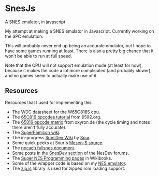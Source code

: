# SnesJs
A SNES emulator, in javascript

My attempt at making a SNES emulator in Javascript. Currently working on the SPC emulation.

This will probably never end up being an accurate emulator, but I hope to have some games running at least. There is also a pretty big chance that it won't be able to run at full speed.

Note that the CPU will not support emulation mode (at least for now), because it makes the code a lot more complicated (and probably slower), and no games seem to actually make use of it.

## Resources

Resources that I used for implementing this:

- The WDC datasheet for the W65C816S cpu.
- The [65C816 opcodes tutorial](http://6502.org/tutorials/65c816opcodes.html) from 6502.org.
- The [65816 opcode matrix](http://www.oxyron.de/html/opcodes816.html) from oxyron.de (the cycle timing and notes there aren't fully accurate).
- The [SuperFamicon wiki](https://wiki.superfamicom.org).
- The in-progress [SnesDev Wiki](https://snesdev.mesen.ca/wiki/index.php?title=Main_Page) by [Sour](https://github.com/SourMesen).
- Some quick peeks at Sour's [Mesen-S source](https://github.com/SourMesen/Mesen-S).
- The [nocach fullsnes document](https://problemkaputt.de/fullsnes.txt).
- Some posts in the [SnesDev section](https://forums.nesdev.com/viewforum.php?f=12) of the NesDev forums.
- The [Super NES Programming pages](https://en.wikibooks.org/wiki/Super_NES_Programming) in Wikibooks.
- Some of the wrapper code is based on my [NES emulator](https://github.com/elzo-d/NesJs).
- The [zip.js](https://gildas-lormeau.github.io/zip.js/) library is used for zipped rom loading support.
